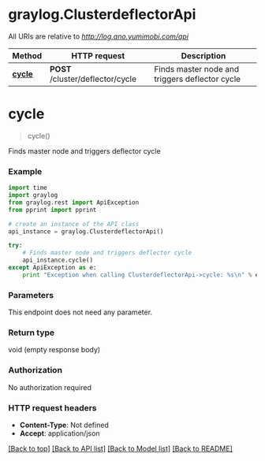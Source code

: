 # graylog.ClusterdeflectorApi

All URIs are relative to *http://log.ano.yumimobi.com/api*

Method | HTTP request | Description
------------- | ------------- | -------------
[**cycle**](ClusterdeflectorApi.md#cycle) | **POST** /cluster/deflector/cycle | Finds master node and triggers deflector cycle


# **cycle**
> cycle()

Finds master node and triggers deflector cycle



### Example 
```python
import time
import graylog
from graylog.rest import ApiException
from pprint import pprint

# create an instance of the API class
api_instance = graylog.ClusterdeflectorApi()

try: 
    # Finds master node and triggers deflector cycle
    api_instance.cycle()
except ApiException as e:
    print "Exception when calling ClusterdeflectorApi->cycle: %s\n" % e
```

### Parameters
This endpoint does not need any parameter.

### Return type

void (empty response body)

### Authorization

No authorization required

### HTTP request headers

 - **Content-Type**: Not defined
 - **Accept**: application/json

[[Back to top]](#) [[Back to API list]](../README.md#documentation-for-api-endpoints) [[Back to Model list]](../README.md#documentation-for-models) [[Back to README]](../README.md)

